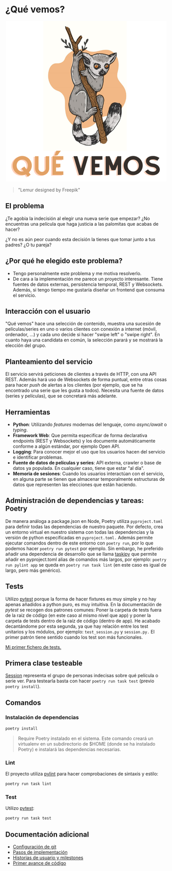 # ¿Qué vemos?

<p align="center">
  <img width="500" height="500" src="docs/img/logo.png">
</p>

> "Lemur designed by Freepik"

## El problema

¿Te agobia la indecisión al elegir una nueva serie que empezar? ¿No encuentras una película que haga justicia a las palomitas que acabas de hacer?

¿Y no es aún peor cuando esta decisión la tienes que tomar junto a tus padres? ¿O tu pareja?

## ¿Por qué he elegido este problema?

- Tengo personalmente este problema y me motiva resolverlo.
- De cara a la implementación me parece un proyecto interesante. Tiene fuentes de datos externas, persistencia temporal, REST y Websockets. Además, si tengo tiempo me gustaría diseñar un frontend que consuma el servicio.

## Interacción con el usuario

"Qué vemos" hace una selección de contenido, muestra una sucesión de películas/series en uno o varios clientes con conexión a internet (móvil, ordenador, ...) y cada uno decide si hacer "swipe left" o "swipe right". En cuanto haya una candidata en común, la selección parará y se mostrará la elección del grupo.

## Planteamiento del servicio

El servicio servirá peticiones de clientes a través de HTTP, con una API REST. Además hará uso de Websockets de forma puntual, entre otras cosas para hacer _push_ de alertas a los clientes (por ejemplo, que se ha encontrado una serie que les gusta a todos).
Necesita una fuente de datos (series y películas), que se concretará más adelante.

## Herramientas

- **Python**: Utilizando _features_ modernas del lenguaje, como _async/await_ o _typing_.
- **Framework Web**: Que permita especificar de forma declarativa endpoints (REST y Websockets) y los documente automáticamente conforme a algún estándar, por ejemplo Open API.
- **Logging**: Para conocer mejor el uso que los usuarios hacen del servicio e identificar problemas.
- **Fuente de datos de películas y series**: API externa, crawler o base de datos ya populada. En cualquier caso, tiene que estar "al día".
- **Memoria de sesiones**: Cuando los usuarios interactúan con el servicio, en alguna parte se tienen que almacenar temporalmente estructuras de datos que representen las elecciones que están haciendo.

## Administración de dependencias y tareas: Poetry

De manera análoga a package.json en Node, Poetry utiliza `pyproject.toml` para definir todas las dependencias de nuestro paquete.
Por defecto, crea un entorno virtual en nuestro sistema con todas las dependencias y la versión de python especificadas en `pyproject.toml.`
Además permite ejecutar comandos dentro de este entorno con `poetry run`, por lo que podemos hacer `poetry run pytest` por ejemplo. Sin embargo, he preferido añadir una dependencia de desarrollo que se llama [taskipy](https://pypi.org/project/taskipy/) que permite añadir en pyproject.toml alias de comandos más largos, por ejemplo: `poetry run pylint app` se queda en `poetry run task lint` (en este caso es igual de largo, pero más genérico).

## Tests

Utilizo [pytest](https://docs.pytest.org/en/stable/) porque la forma de hacer fixtures es muy simple y no hay apenas añadidos a python puro, es muy intuitiva.
En la documentación de _pytest_ se recogen dos patrones comunes: Poner la carpeta de tests fuera de la raíz de código (en este caso al mismo nivel que app) y poner la carpeta de tests dentro de la raíz de código (dentro de app). He acabado decantándome por esta segunda, ya que hay relación entre los test unitarios y los módulos, por ejemplo: `test_session.py` y `session.py.`
El primer patrón tiene sentido cuando los test son más funcionales.

[Mi primer fichero de tests.](app/tests/test_session.py)

## Primera clase testeable

[Session](app/entities/session.py) representa el grupo de personas indecisas sobre qué película o serie ver. Para testearla basta con hacer `poetry run task test` (previo `poetry install`).

## Comandos

### Instalación de dependencias

```bash
poetry install
```

> Require Poetry instalado en el sistema. Este comando creará un virtualenv en un subdirectorio de \$HOME (donde se ha instalado Poetry) e instalará las dependencias necesarias.

### Lint

El proyecto utiliza [pylint](https://www.pylint.org/) para hacer comprobaciones de sintaxis y estilo:

```bash
poetry run task lint
```

### Test

Utilizo [pytest](https://docs.pytest.org/en/stable/):

```bash
poetry run task test
```

## Documentación adicional

- [Configuración de git](docs/configurando-git.md)
- [Pasos de implementación](docs/pasos.md)
- [Historias de usuario y milestones](docs/hu-and-milestones.md)
- [Primer avance de código](app/entities/watchable.py)
